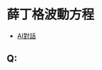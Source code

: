 # 薛丁格波動方程

* [AI對話](https://aistudio.google.com/app/prompts?state=%7B%22ids%22:%5B%221gcmYkr3C9zvDPSgRwSOeAt2Ww01O9txE%22%5D,%22action%22:%22open%22,%22userId%22:%22111605452542833299008%22,%22resourceKeys%22:%7B%7D%7D&usp=sharing)

## Q: 
